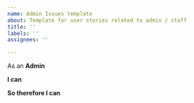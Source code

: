 ```yaml
---
name: Admin Issues template
about: Template for user stories related to admin / staff
title: ''
labels: ''
assignees: ''

---
```


As an **Admin**

**I can**

**So therefore I can**
